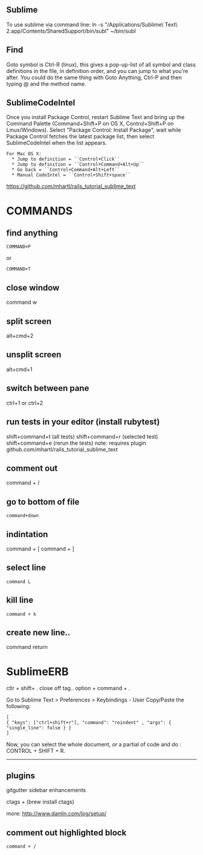 Sublime
-------
To use sublime via command line:
ln -s "/Applications/Sublime\ Text\ 2.app/Contents/SharedSupport/bin/subl" ~/bin/subl

Find
----
Goto symbol is Ctrl-R (linux), this gives a pop-up-list of all symbol and class definitions in the file, in definition order, and you can jump to what you're after. You could do the same thing with Goto Anything, Ctrl-P and then typing @ and the method name.

SublimeCodeIntel
----------------
Once you install Package Control, restart Sublime Text and bring up the Command Palette (Command+Shift+P on OS X, Control+Shift+P on Linux/Windows). Select "Package Control: Install Package", wait while Package Control fetches the latest package list, then select SublimeCodeIntel when the list appears. 

    For Mac OS X:
      * Jump to definition = ``Control+Click``
      * Jump to definition = ``Control+Command+Alt+Up``
      * Go back = ``Control+Command+Alt+Left``
      * Manual CodeIntel = ``Control+Shift+space``



https://github.com/mhartl/rails_tutorial_sublime_text

COMMANDS
========

find anything
--------------
```
COMMAND+P
```
or 
```
COMMAND+T
```

close window
------------
command w

split screen
------------
alt+cmd+2

unsplit screen
------------
alt+cmd+1

switch between pane
-------------------
ctrl+1 or ctrl+2

run tests in your editor (install rubytest)
------------------------
shift+command+t (all tests)
shift+command+r (selected test)
shift+command+e (rerun the tests)
note:  requires plugin github.com/mhartl/rails_tutorial_sublime_text

comment out
---
command + /

go to bottom of file
--------------------
```
command+down
```

indintation
-----------
command + [
command + ]

select line
-----------
```
command L
```

kill line
---------
```
command + k
```

create new line.. 
----------------
command return

SublimeERB
==========
ctlr + shift+ .
close off tag.. option + command + .


Go to Sublime Text > Preferences > Keybindings - User
Copy/Paste the following:

```
[
{ "keys": ["ctrl+shift+r"], "command": "reindent" , "args": { "single_line": false } }
]
```

Now, you can select the whole document, _or_ a partial of code and do : CONTROL + SHIFT + R.


----------
plugins
---------
gitgutter
sidebar enhancements

ctags + (brew install ctags)


more:
http://www.damln.com/log/setup/

comment out highlighted block
-----------------------------
```
command + /
```
